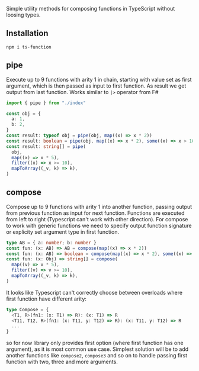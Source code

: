 Simple utility methods for composing functions in TypeScript without loosing types.

## Installation

```
npm i ts-function
```

## pipe

Execute up to 9 functions with arity 1 in chain, starting with value set as first argument, which is then passed as input to first function. As result we get output from last function. Works similar to `|>` operator from F#

```typescript
import { pipe } from "./index"

const obj = {
  a: 1,
  b: 2,
}
const result: typeof obj = pipe(obj, map((x) => x * 2))
const result: boolean = pipe(obj, map((x) => x * 2), some((x) => x > 10))
const result: string[] = pipe(
  obj,
  map((x) => x * 5),
  filter((x) => x >= 10),
  mapToArray((_v, k) => k),
)
```

## compose

Compose up to 9 functions with arity 1 into another function, passing output from previous function as input for next function. Functions are executed from left to right (Typescript can't work with other direction). For compose to work with generic functions we need to specify output function signature or explicity set argument type in first function.

```typescript
type AB = { a: number; b: number }
const fun: (x: AB) => AB = compose(map((x) => x * 2))
const fun: (x: AB) => boolean = compose(map((x) => x * 2), some((x) => x > 10))
const fun: (x: Obj) => string[] = compose(
  map((v) => v * 5),
  filter((v) => v >= 10),
  mapToArray((_v, k) => k),
)
```

It looks like Typescript can't correctly choose between overloads where first function have different arity:

```typescript
type Compose = {
  <T1, R>(fn1: (x: T1) => R): (x: T1) => R
  <T11, T12, R>(fn1: (x: T11, y: T12) => R): (x: T11, y: T12) => R
  ...
}
```

so for now library only provides first option (where first function has one argument), as it is most common use case. Simplest solution will be to add another functions like `compose2`, `compose3` and so on to handle passing first function with two, three and more arguments.
